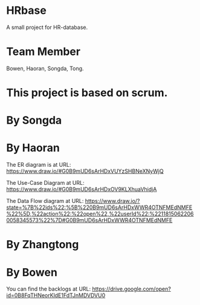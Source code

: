 # HRbase
A small project for HR-database.

# Team Member
Bowen, Haoran, Songda, Tong.

# This project is based on scrum.

# By Songda


# By Haoran
The ER diagram is at URL: https://www.draw.io/#G0B9mUD6sArHDxVUYzSHBNeXNyWjQ

The Use-Case Diagram at URL: https://www.draw.io/#G0B9mUD6sArHDxOV9KLXhuaVhidjA

The Data Flow diagram at URL: https://www.draw.io/?state=%7B%22ids%22:%5B%220B9mUD6sArHDxWWR4OTNFMEdNMFE%22%5D,%22action%22:%22open%22,%22userId%22:%22118150622060058345573%22%7D#G0B9mUD6sArHDxWWR4OTNFMEdNMFE


# By Zhangtong


# By Bowen
You can find the backlogs at URL: https://drive.google.com/open?id=0B8FqTHNeorKldE1FdTJnMDVDVU0
